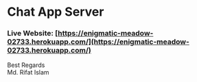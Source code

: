 # Chat App Server

### Live Website: [https://enigmatic-meadow-02733.herokuapp.com/](https://enigmatic-meadow-02733.herokuapp.com/)

Best Regards \
Md. Rifat Islam
